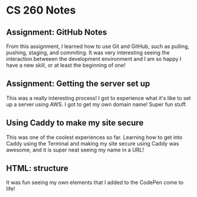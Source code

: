 # CS 260 Notes
## Assignment: GitHub Notes
From this assignment, I learned how to use Git and GitHub, such as pulling, pushing, staging, and commiting. It was very interesting seeing the interaction betweeen the development environment and I am so happy I have a new skill, or at least the beginning of one!

## Assignment: Getting the server set up
This was a really interesting process! I got to experience what it's like to set up a server using AWS. I got to get my own domain name! Super fun stuff.

## Using Caddy to make my site secure
This was one of the coolest experiences so far. Learning how to get into Caddy using the Terminal and making my site secure using Caddy was awesome, and it is super neat seeing my name in a URL!

## HTML: structure
It was fun seeing my own elements that I added to the CodePen come to life!
